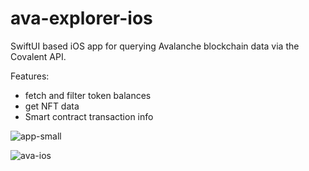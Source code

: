 # ava-explorer-ios

SwiftUI based iOS app for querying Avalanche blockchain data via the Covalent API.

Features:
- fetch and filter token balances
- get NFT data
- Smart contract transaction info

![app-small](https://user-images.githubusercontent.com/3171346/115157948-1863ee80-a08c-11eb-9eaf-3112812b5d25.gif)


![ava-ios](https://user-images.githubusercontent.com/3171346/115157519-1a2cb280-a08a-11eb-99e8-b2fbcb36f239.png)
